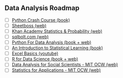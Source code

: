 ## Data Analysis Roadmap
- [ ] [Python Crash Course (book)](https://drive.google.com/file/d/1weVNHru7CiVw2tJvnMkv1BYxlHZCLnit/view?usp=sharing)
- [ ] [Sheetboss (web)](https://sheetboss.com)
- [ ] [Khan Academy Statistics & Probability (web)](https://www.khanacademy.org/math/statistics-probability)
- [ ] [sqlbolt.com (web)](https://sqlbolt.com/)
- [ ] [Python For Data Analysis (book + web)](https://wesmckinney.com/book/)
- [ ] [An Introduction to Statistical Learning (book)](https://www.statlearning.com/)
- [ ] [Excel Basics (youtube)](https://youtube.com/playlist?list=PLrRPvpgDmw0n34OMHeS94epMaX_Y8Tu1k&si=DI0jX32aBFtQ8OZa)
- [ ] [R for Data Science (book + web)](https://r4ds.hadley.nz/)
- [ ] [Data Analysis for Social Scientists - MIT OCW (web)](https://ocw.mit.edu/courses/14-310x-data-analysis-for-social-scientists-spring-2023/)
- [ ] [Statistics for Applications - MIT OCW (web)](https://ocw.mit.edu/courses/18-650-statistics-for-applications-fall-2016/)
